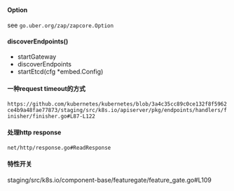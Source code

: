 #### Option
see `go.uber.org/zap/zapcore.Option`

#### discoverEndpoints()
- startGateway
- discoverEndpoints
- startEtcd(cfg *embed.Config)

#### 一种request timeout的方式
`https://github.com/kubernetes/kubernetes/blob/3a4c35cc89c0ce132f8f5962ce4b9a48fae77873/staging/src/k8s.io/apiserver/pkg/endpoints/handlers/finisher/finisher.go#L87-L122`

#### 处理http response
`net/http/response.go#ReadResponse`

#### 特性开关
staging/src/k8s.io/component-base/featuregate/feature_gate.go#L109